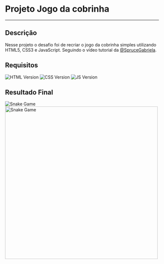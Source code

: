 # Projeto Jogo da cobrinha

<hr />

## Descrição

Nesse projeto o desafio foi de recriar o jogo da cobrinha simples utilizando HTML5, CSS3 e JavaScript. Seguindo o vídeo tutorial da <a href="https://github.com/SpruceGabriela">@SpruceGabriela</a>.

## Requisitos

![HTML Version](https://img.shields.io/static/v1?label=HTML&message=5&color=blue) 
![CSS Version](https://img.shields.io/static/v1?label=CSS&message=3&color=purple) 
![JS Version](https://img.shields.io/static/v1?label=JS&message=ES6&color=green) 

## Resultado Final

![Snake Game](https://imgur.com/a/ozgv8mc.gif)
<img alt="Snake Game" src="https://imgur.com/a/ozgv8mc" width="500"></img>
